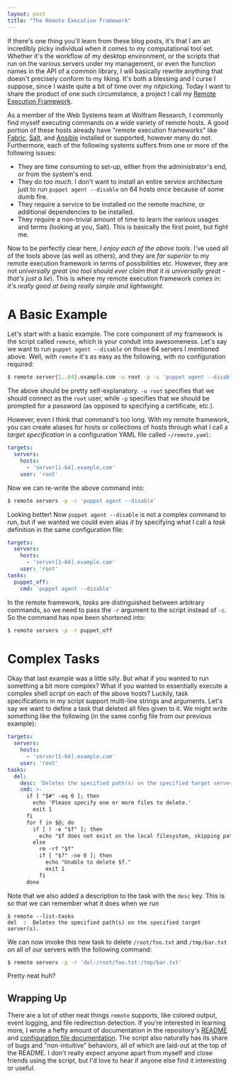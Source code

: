 ```yaml
---
layout: post
title: "The Remote Execution Framework"
---
```


If there's one thing you'll learn from these blog posts, it's that I am an incredibly picky individual when it comes to my computational tool set. Whether it's the workflow of my desktop environment, or the scripts that run on the various servers under my management, or even the function names in the API of a common library, I will basically rewrite anything that doesn't precisely conform to my liking. It's both a blessing and I curse I suppose, since I waste quite a bit of time over my nitpicking. Today I want to share the product of one such circumstance, a project I call my [Remote Execution Framework](https://github.com/HarrisonTotty/remote-framework).

As a member of the Web Systems team at Wolfram Research, I commonly find myself executing commands on a wide variety of remote hosts. A good portion of these hosts already have "remote execution frameworks" like [Fabric](http://www.fabfile.org/), [Salt](https://www.saltstack.com/), and [Ansible](https://www.ansible.com/) installed or supported, however many do not. Furthermore, each of the following systems suffers from one or more of the following issues:

* They are time consuming to set-up, either from the administrator's end, or from the system's end.
* They do _too much_. I don't want to install an entire service architecture just to run `puppet agent --disable` on 64 hosts _once_ because of some dumb fire.
* They require a service to be installed on the remote machine, or additional dependencies to be installed.
* They require a non-trivial amount of time to learn the various usages and terms (looking at you, Salt). This is basically the first point, but fight me.

Now to be perfectly clear here, _I enjoy each of the above tools_. I've used all of the tools above (as well as others), and they are _far superior_ to my remote execution framework in terms of possibilities etc. However, they are not _universally great_ (_no tool should ever claim that it is universally great - that's just a lie_). This is where my remote execution framework comes in: _it's really good at being really simple and lightweight_.


# A Basic Example

Let's start with a basic example. The core component of my framework is the script called `remote`, which is your conduit into awesomeness. Let's say we want to run `puppet agent --disable` on those 64 servers I mentioned above. Well, with `remote` it's as easy as the following, with no configuration required:

```bash
$ remote server{1..64}.example.com -u root -p -c 'puppet agent --disable'
```

The above should be pretty self-explanatory. `-u root` specifies that we should connect as the `root` user, while `-p` specifies that we should be prompted for a password (as opposed to specifying a certificate, etc.).

However, even I think that command's too long. With my remote framework, you can create aliases for hosts or collections of hosts through what I call a _target specification_ in a configuration YAML file called `~/remote.yaml`:

```yaml
targets:
  servers:
    hosts:
      - 'server[1-64].example.com'
    user: 'root'
```

Now we can re-write the above command into:

```bash
$ remote servers -p -c 'puppet agent --disable'
```

Looking better! Now `puppet agent --disable` is not a complex command to run, but if we wanted we could even alias _it_ by specifying what I call a _task_ definition in the same configuration file:

```yaml
targets:
  servers:
    hosts:
      - 'server[1-64].example.com'
    user: 'root'
tasks:
  puppet_off:
    cmd: 'puppet agent --disable'
```

In the remote framework, _tasks_ are distinguished between arbitrary commands, so we need to pass the `-r` argument to the script instead of `-c`. So the command has now been shortened into:

```bash
$ remote servers -p -r puppet_off
```


# Complex Tasks

Okay that last example was a little silly. But what if you wanted to run something a bit more complex? What if you wanted to essentially execute a complex shell script on each of the above hosts? Luckily, task specifications in my script support multi-line strings and arguments. Let's say we want to define a task that deleted all files given to it. We might write something like the following (in the same config file from our previous example):

```yaml
targets:
  servers:
    hosts:
      - 'server[1-64].example.com'
    user: 'root'
tasks:
  del:
    desc: 'Deletes the specified path(s) on the specified target server(s).'
    cmd: >-
      if [ "$#" -eq 0 ]; then
        echo 'Please specify one or more files to delete.'
        exit 1
      fi
      for f in $@; do
        if [ ! -e "$f" ]; then
          echo "$f does not exist on the local filesystem, skipping path."
        else
          rm -rf "$f"
          if [ "$?" -ne 0 ]; then
            echo "Unable to delete $f."
            exit 1
          fi
      done
```

Note that we also added a description to the task with the `desc` key. This is so that we can remember what it does when we run

```
$ remote --list-tasks
del  :  Deletes the specified path(s) on the specified target server(s).
```

We can now invoke this new task to delete `/root/foo.txt` and `/tmp/bar.txt` on all of our servers with the following command:

```bash
$ remote servers -p -r 'del:/root/foo.txt:/tmp/bar.txt'
```

Pretty neat huh?


## Wrapping Up

There are a lot of other neat things `remote` supports, like colored output, event logging, and file redirection detection. If you're interested in learning more, I wrote a hefty amount of documentation in the repository's [README](https://github.com/HarrisonTotty/remote-framework/blob/master/README.md) and [configuration file documentation](https://github.com/HarrisonTotty/remote-framework/blob/master/CONFIGURATION.md). The script also naturally has its share of bugs and "non-intuitive" behaviors, all of which are laid-out at the top of the README. I don't really expect anyone apart from myself and close friends using the script, but I'd love to hear if anyone else find it interesting or useful.
